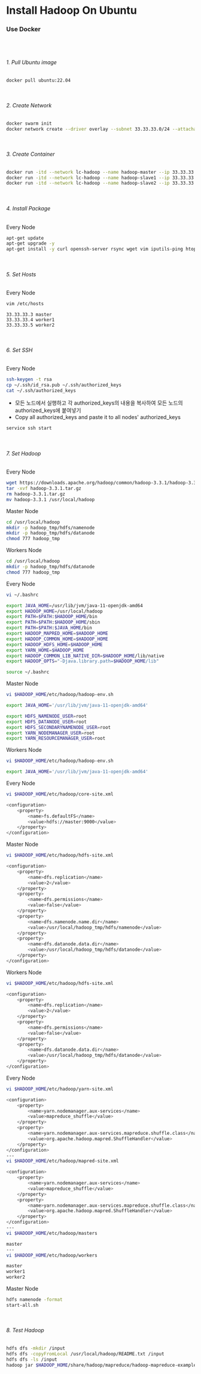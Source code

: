 <h1>Install Hadoop On Ubuntu</h1>
<h3>Use Docker</h3>
<br/><br/>
<h6>1. Pull Ubuntu image</h6>

```bash
docker pull ubuntu:22.04
```
<br/>
<h6>2. Create Network</h6>

```bash
docker swarm init
docker network create --driver overlay --subnet 33.33.33.0/24 --attachable lc-hadoop
```
<br/>
<h6>3. Create Container</h6>

```bash
docker run -itd --network lc-hadoop --name hadoop-master --ip 33.33.33.3 -p 29870:9870 -p 28088:8088 -p 29888:19888 ubuntu:22.04 /bin/bash
docker run -itd --network lc-hadoop --name hadoop-slave1 --ip 33.33.33.4 ubuntu:22.04 /bin/bash
docker run -itd --network lc-hadoop --name hadoop-slave2 --ip 33.33.33.5 ubuntu:22.04 /bin/bash
```
<br>
<h6>4. Install Package</h6>
<p>Every Node</p>

```bash
apt-get update
apt-get upgrade -y
apt-get install -y curl openssh-server rsync wget vim iputils-ping htop openjdk-11-jdk
```
<br/>
<h6>5. Set Hosts</h6>
<p>Every Node</p>
    
```bash
vim /etc/hosts
```
```
33.33.33.3 master
33.33.33.4 worker1
33.33.33.5 worker2
```  

<br/>
<h6>6. Set SSH</h6>
<p>Every Node</p>

```bash
ssh-keygen -t rsa
cp ~/.ssh/id_rsa.pub ~/.ssh/authorized_keys
cat ~/.ssh/authorized_keys
```
- 모든 노드에서 실행하고 각 authorized_keys의 내용을 복사하여 모든 노드의 authorized_keys에 붙여넣기
- Copy all authorized_keys and paste it to all nodes' authorized_keys

```bash
service ssh start
```

<br/>
<h6>7. Set Hadoop</h6>
<p>Every Node</p>

```bash
wget https://downloads.apache.org/hadoop/common/hadoop-3.3.1/hadoop-3.3.1.tar.gz
tar -xvf hadoop-3.3.1.tar.gz
rm hadoop-3.3.1.tar.gz
mv hadoop-3.3.1 /usr/local/hadoop
```
<p>Master Node</p>

```bash
cd /usr/local/hadoop
mkdir -p hadoop_tmp/hdfs/namenode
mkdir -p hadoop_tmp/hdfs/datanode
chmod 777 hadoop_tmp
```

<p>Workers Node</p>

```bash
cd /usr/local/hadoop
mkdir -p hadoop_tmp/hdfs/datanode
chmod 777 hadoop_tmp
```

<p>Every Node</p>

```bash
vi ~/.bashrc

export JAVA_HOME=/usr/lib/jvm/java-11-openjdk-amd64
export HADOOP_HOME=/usr/local/hadoop
export PATH=$PATH:$HADOOP_HOME/bin
export PATH=$PATH:$HADOOP_HOME/sbin
export PATH=$PATH:$JAVA_HOME/bin
export HADOOP_MAPRED_HOME=$HADOOP_HOME
export HADOOP_COMMON_HOME=$HADOOP_HOME
export HADOOP_HDFS_HOME=$HADOOP_HOME
export YARN_HOME=$HADOOP_HOME
export HADOOP_COMMON_LIB_NATIVE_DIR=$HADOOP_HOME/lib/native
export HADOOP_OPTS="-Djava.library.path=$HADOOP_HOME/lib"
```

```bash
source ~/.bashrc
```
<p>Master Node</p>

```bash
vi $HADOOP_HOME/etc/hadoop/hadoop-env.sh

export JAVA_HOME='/usr/lib/jvm/java-11-openjdk-amd64'

export HDFS_NAMENODE_USER=root
export HDFS_DATANODE_USER=root
export HDFS_SECONDARYNAMENODE_USER=root
export YARN_NODEMANAGER_USER=root
export YARN_RESOURCEMANAGER_USER=root
```
<p>Workers Node</p>

```bash
vi $HADOOP_HOME/etc/hadoop/hadoop-env.sh

export JAVA_HOME='/usr/lib/jvm/java-11-openjdk-amd64'
```

<p>Every Node</p>

```bash
vi $HADOOP_HOME/etc/hadoop/core-site.xml

<configuration>
    <property>
        <name>fs.defaultFS</name>
        <value>hdfs://master:9000</value>
    </property>
</configuration>
```

<p>Master Node</p>

```bash
vi $HADOOP_HOME/etc/hadoop/hdfs-site.xml

<configuration>
    <property>
        <name>dfs.replication</name>
        <value>2</value>
    </property>
    <property>
        <name>dfs.permissions</name>
        <value>false</value>
    </property>
    <property>
        <name>dfs.namenode.name.dir</name>
        <value>/usr/local/hadoop_tmp/hdfs/namenode</value>
    </property>
    <property>
        <name>dfs.datanode.data.dir</name>
        <value>/usr/local/hadoop_tmp/hdfs/datanode</value>
    </property>
</configuration>
```

<p>Workers Node</p>

```bash
vi $HADOOP_HOME/etc/hadoop/hdfs-site.xml

<configuration>
    <property>
        <name>dfs.replication</name>
        <value>2</value>
    </property>
    <property>
        <name>dfs.permissions</name>
        <value>false</value>
    </property>
    <property>
        <name>dfs.datanode.data.dir</name>
        <value>/usr/local/hadoop_tmp/hdfs/datanode</value>
    </property>
</configuration>
```

<p>Every Node</p>

```bash
vi $HADOOP_HOME/etc/hadoop/yarn-site.xml

<configuration>
    <property>
        <name>yarn.nodemanager.aux-services</name>
        <value>mapreduce_shuffle</value>
    </property>
    <property>
        <name>yarn.nodemanager.aux-services.mapreduce.shuffle.class</name>
        <value>org.apache.hadoop.mapred.ShuffleHandler</value>
    </property>
</configuration>
---
vi $HADOOP_HOME/etc/hadoop/mapred-site.xml

<configuration>
    <property>
        <name>yarn.nodemanager.aux-services</name>
        <value>mapreduce_shuffle</value>
    </property>
    <property>
        <name>yarn.nodemanager.aux-services.mapreduce.shuffle.class</name>
        <value>org.apache.hadoop.mapred.ShuffleHandler</value>
    </property>
</configuration>
---
vi $HADOOP_HOME/etc/hadoop/masters

master
---
vi $HADOOP_HOME/etc/hadoop/workers

master
worker1
worker2
```

<p>Master Node</p>

```bash
hdfs namenode -format
start-all.sh
```

<br/>
<h6>8. Test Hadoop</h6>

```bash
hdfs dfs -mkdir /input
hdfs dfs -copyFromLocal /usr/local/hadoop/README.txt /input
hdfs dfs -ls /input
hadoop jar $HADOOP_HOME/share/hadoop/mapreduce/hadoop-mapreduce-examples-3.3.1.jar wordcount /input/README.txt ~/wordcount-output
```